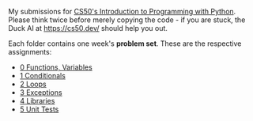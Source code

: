My submissions for [CS50's Introduction to Programming with Python](https://cs50.harvard.edu/python/2022).
Please think twice before merely copying the code - if you are stuck, the Duck AI at https://cs50.dev/ should help you out.

Each folder contains one week's **problem set**. These are the respective assignments:
- [0 Functions, Variables](https://cs50.harvard.edu/python/2022/psets/0/)
- [1 Conditionals](https://cs50.harvard.edu/python/2022/psets/1/)
- [2 Loops](https://cs50.harvard.edu/python/2022/psets/2/)
- [3 Exceptions](https://cs50.harvard.edu/python/2022/psets/3/)
- [4 Libraries](https://cs50.harvard.edu/python/2022/psets/4/)
- [5 Unit Tests](https://cs50.harvard.edu/python/2022/psets/5/)
